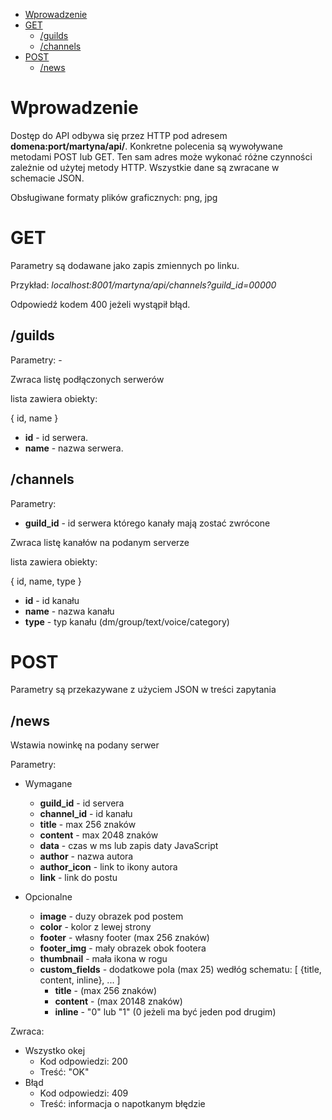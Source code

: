 - [Wprowadzenie](#wprowadzenie)
- [GET](#get)
	- [/guilds](#guilds)
	- [/channels](#channels)
- [POST](#post)
	- [/news](#news)

# Wprowadzenie
Dostęp do API odbywa się przez HTTP pod adresem **domena:port/martyna/api/**.
Konkretne polecenia są wywoływane metodami POST lub GET. Ten sam adres może wykonać różne czynności zależnie od użytej metody HTTP.
Wszystkie dane są zwracane w schemacie JSON.

Obsługiwane formaty plików graficznych: png, jpg

# GET
Parametry są dodawane jako zapis zmiennych po linku. 

Przykład: *localhost:8001/martyna/api/channels?guild_id=00000*

Odpowiedź kodem 400 jeżeli wystąpił błąd.

## /guilds
Parametry: - 

Zwraca listę podłączonych serwerów

lista zawiera obiekty:

 { id, name }
- **id** - id serwera.
- **name** - nazwa serwera.

## /channels
Parametry: 
- **guild_id** - id serwera którego kanały mają zostać zwrócone 

Zwraca listę kanałów na podanym serverze 

lista zawiera obiekty:

 { id, name, type }
- **id** - id kanału
- **name** - nazwa kanału
- **type** - typ kanału (dm/group/text/voice/category)

# POST
Parametry są przekazywane z użyciem JSON w treści zapytania

## /news
Wstawia nowinkę na podany serwer

Parametry:
- Wymagane
	- **guild_id** - id servera
	- **channel_id** - id kanału 
	- **title** - max 256 znaków
	- **content** - max 2048 znaków
	- **data** - czas w ms lub zapis daty JavaScript
	- **author** - nazwa autora
	- **author_icon** - link to ikony autora
	- **link** - link do postu 
	
- Opcionalne
	- **image** - duzy obrazek pod postem
	- **color** - kolor z lewej strony
	- **footer** - własny footer (max 256 znaków)
	- **footer_img** - mały obrazek obok footera
	- **thumbnail** - mała ikona w rogu
	- **custom_fields** - dodatkowe pola (max 25) wedłóg schematu: [ {title, content, inline}, ... ]
		- **title** - (max 256 znaków)
		- **content** - (max 20148 znaków)
		- **inline** - "0" lub "1" (0 jeżeli ma być jeden pod drugim)

Zwraca:
- Wszystko okej
	- Kod odpowiedzi: 200
	- Treść: "OK"
- Błąd
	- Kod odpowiedzi: 409
	- Treść: informacja o napotkanym błędzie